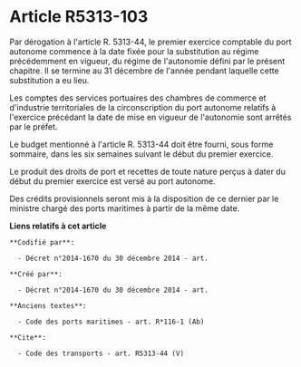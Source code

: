 # Article R5313-103

Par dérogation à l'article R. 5313-44, le premier exercice comptable du port autonome commence à la date fixée pour la
substitution au régime précédemment en vigueur, du régime de l'autonomie défini par le présent chapitre. Il se termine au 31
décembre de l'année pendant laquelle cette substitution a eu lieu. 

Les comptes des services portuaires des chambres de commerce et d'industrie territoriales de la circonscription du port
autonome relatifs à l'exercice précédant la date de mise en vigueur de l'autonomie sont arrêtés par le préfet. 

Le budget mentionné à l'article R. 5313-44 doit être fourni, sous forme sommaire, dans les six semaines suivant le début du
premier exercice. 

Le produit des droits de port et recettes de toute nature perçus à dater du début du premier exercice est versé au port
autonome. 

Des crédits provisionnels seront mis à la disposition de ce dernier par le ministre chargé des ports maritimes à partir de la
même date.

**Liens relatifs à cet article**

	**Codifié par**:

	  - Décret n°2014-1670 du 30 décembre 2014 - art.

	**Créé par**:

	  - Décret n°2014-1670 du 30 décembre 2014 - art.

	**Anciens textes**:

	  - Code des ports maritimes - art. R*116-1 (Ab)

	**Cite**:

	  - Code des transports - art. R5313-44 (V)
